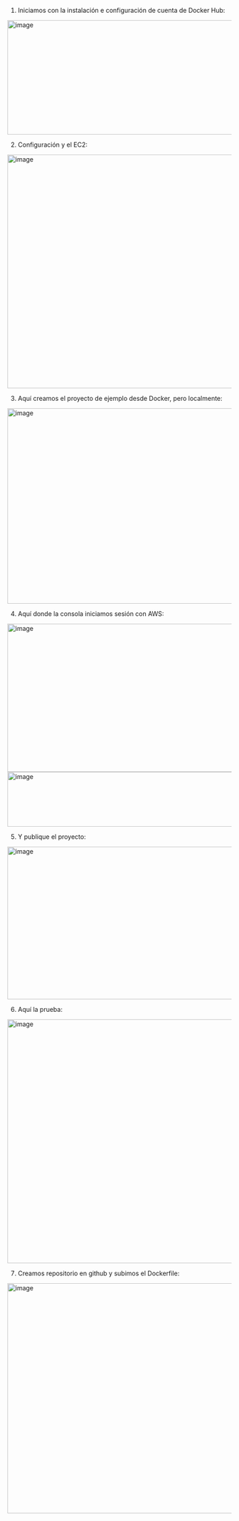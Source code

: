 1. Iniciamos con la instalación e configuración de cuenta de Docker Hub:
<img width="975" height="257" alt="image" src="https://github.com/user-attachments/assets/1e0b693b-ebad-4210-b1e8-d6a8bfa636fb" />

2. Configuración y el EC2:
<img width="1093" height="525" alt="image" src="https://github.com/user-attachments/assets/f55d73f7-80c5-444a-8415-64ee22159a15" />

3. Aquí creamos el proyecto de ejemplo desde Docker, pero localmente:
<img width="835" height="439" alt="image" src="https://github.com/user-attachments/assets/5066f14a-df6a-4e0b-9900-629668c4f352" />

4. Aquí donde la consola iniciamos sesión con AWS:
<img width="975" height="333" alt="image" src="https://github.com/user-attachments/assets/14bd30f2-6eee-4a14-8b81-3cab8eef9341" />
<img width="975" height="123" alt="image" src="https://github.com/user-attachments/assets/d0c2eedc-7405-44b4-a778-4c82b189cbde" />

5. Y publique el proyecto: 
<img width="975" height="343" alt="image" src="https://github.com/user-attachments/assets/8537f9bb-76d4-4cc4-a64b-3681794b4f2d" />

6. Aquí la prueba:
<img width="837" height="548" alt="image" src="https://github.com/user-attachments/assets/5d54728c-841e-4ac5-8902-b87c8d54779f" />

7. Creamos repositorio en github y subimos el Dockerfile:
<img width="975" height="517" alt="image" src="https://github.com/user-attachments/assets/ac37d61a-6298-4012-9b12-d884c655e732" />

